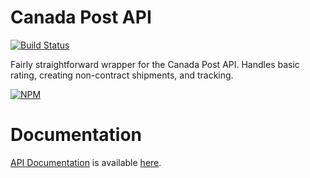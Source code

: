 # Canada Post API

[![Build Status](https://travis-ci.org/t3rminus/canada-post.svg?branch=master)](https://travis-ci.org/t3rminus/canada-post)

Fairly straightforward wrapper for the Canada Post API. Handles basic rating, creating non-contract shipments, and tracking.

[![NPM](https://nodei.co/npm/canadapost-api-international.png)](https://nodei.co/npm/canadapost-api-international/)

# Documentation

[API Documentation](https://github.com/t3rminus/canada-post/blob/master/API.md) is available [here](https://github.com/t3rminus/canada-post/blob/master/API.md).